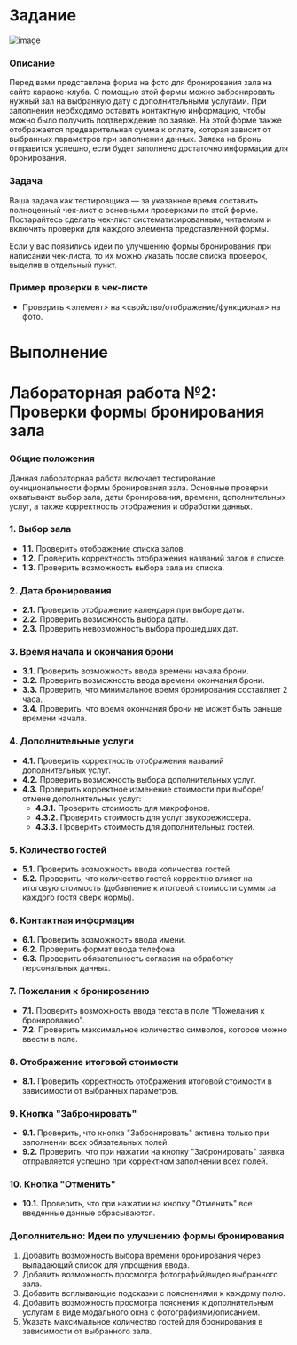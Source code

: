 # Задание
![image](https://github.com/user-attachments/assets/02d09fe7-a7e2-44a1-b52d-6c92eab67741)
### Описание

Перед вами представлена форма на фото для бронирования зала на сайте караоке-клуба. С помощью этой формы можно забронировать нужный зал на выбранную дату с дополнительными услугами. При заполнении необходимо оставить контактную информацию, чтобы можно было получить подтверждение по заявке. На этой форме также отображается предварительная сумма к оплате, которая зависит от выбранных параметров при заполнении данных. Заявка на бронь отправится успешно, если будет заполнено достаточно информации для бронирования.

### Задача

Ваша задача как тестировщика — за указанное время составить полноценный чек-лист с основными проверками по этой форме. Постарайтесь сделать чек-лист систематизированным, читаемым и включить проверки для каждого элемента представленной формы.

Если у вас появились идеи по улучшению формы бронирования при написании чек-листа, то их можно указать после списка проверок, выделив в отдельный пункт.

### Пример проверки в чек-листе

- Проверить <элемент> на <свойство/отображение/функционал> на фото.
# Выполнение
# Лабораторная работа №2: Проверки формы бронирования зала

### Общие положения

Данная лабораторная работа включает тестирование функциональности формы бронирования зала. Основные проверки охватывают выбор зала, даты бронирования, времени, дополнительных услуг, а также корректность отображения и обработки данных.

### 1. Выбор зала
- **1.1.** Проверить отображение списка залов.
- **1.2.** Проверить корректность отображения названий залов в списке.
- **1.3.** Проверить возможность выбора зала из списка.

### 2. Дата бронирования
- **2.1.** Проверить отображение календаря при выборе даты.
- **2.2.** Проверить возможность выбора даты.
- **2.3.** Проверить невозможность выбора прошедших дат.

### 3. Время начала и окончания брони
- **3.1.** Проверить возможность ввода времени начала брони.
- **3.2.** Проверить возможность ввода времени окончания брони.
- **3.3.** Проверить, что минимальное время бронирования составляет 2 часа.
- **3.4.** Проверить, что время окончания брони не может быть раньше времени начала.

### 4. Дополнительные услуги
- **4.1.** Проверить корректность отображения названий дополнительных услуг.
- **4.2.** Проверить возможность выбора дополнительных услуг.
- **4.3.** Проверить корректное изменение стоимости при выборе/отмене дополнительных услуг:
  - **4.3.1.** Проверить стоимость для микрофонов.
  - **4.3.2.** Проверить стоимость для услуг звукорежиссера.
  - **4.3.3.** Проверить стоимость для дополнительных гостей.

### 5. Количество гостей
- **5.1.** Проверить возможность ввода количества гостей.
- **5.2.** Проверить, что количество гостей корректно влияет на итоговую стоимость (добавление к итоговой стоимости суммы за каждого гостя сверх нормы).

### 6. Контактная информация
- **6.1.** Проверить возможность ввода имени.
- **6.2.** Проверить формат ввода телефона.
- **6.3.** Проверить обязательность согласия на обработку персональных данных.

### 7. Пожелания к бронированию
- **7.1.** Проверить возможность ввода текста в поле "Пожелания к бронированию".
- **7.2.** Проверить максимальное количество символов, которое можно ввести в поле.

### 8. Отображение итоговой стоимости
- **8.1.** Проверить корректность отображения итоговой стоимости в зависимости от выбранных параметров.

### 9. Кнопка "Забронировать"
- **9.1.** Проверить, что кнопка "Забронировать" активна только при заполнении всех обязательных полей.
- **9.2.** Проверить, что при нажатии на кнопку "Забронировать" заявка отправляется успешно при корректном заполнении всех полей.

### 10. Кнопка "Отменить"
- **10.1.** Проверить, что при нажатии на кнопку "Отменить" все введенные данные сбрасываются.

### Дополнительно: Идеи по улучшению формы бронирования

1. Добавить возможность выбора времени бронирования через выпадающий список для упрощения ввода.
2. Добавить возможность просмотра фотографий/видео выбранного зала.
3. Добавить всплывающие подсказки с пояснениями к каждому полю.
4. Добавить возможность просмотра пояснения к дополнительным услугам в виде модального окна с фотографиями/описанием.
5. Указать максимальное количество гостей для бронирования в зависимости от выбранного зала.


